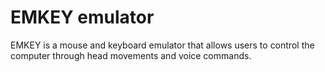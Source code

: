 # EMKEY emulator
EMKEY is a mouse and keyboard emulator that allows users to control the computer through head movements and voice commands.
